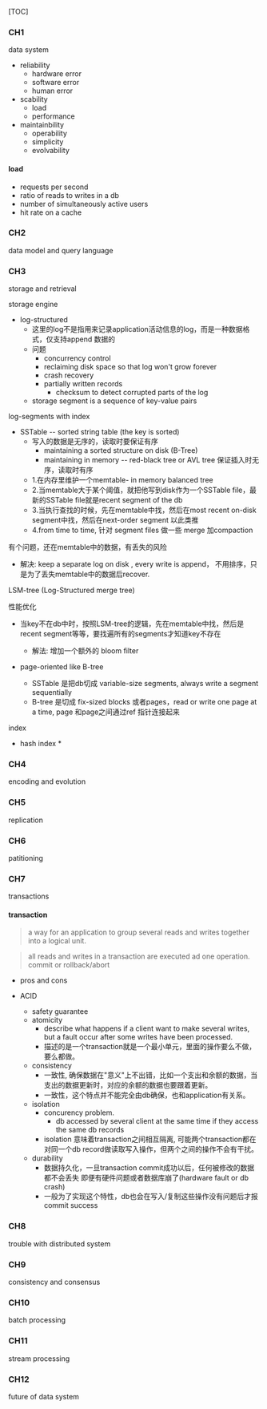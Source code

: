 [TOC]

### CH1
data system
* reliability
  * hardware error
  * software error
  * human error
* scability
  * load
  * performance
* maintainbility
  * operability
  * simplicity
  * evolvability


#### load
* requests per second 
* ratio of reads to writes in a db
* number of simultaneously active users
* hit rate on a cache

### CH2
data model and query language


### CH3
storage and retrieval

storage engine

* log-structured 
  * 这里的log不是指用来记录application活动信息的log，而是一种数据格式，仅支持append 数据的
  * 问题
    * concurrency control
    * reclaiming disk space so that log won't grow forever
    * crash recovery
    * partially written records
      * checksum to detect corrupted parts of the log
  * storage segment is a sequence of key-value pairs

log-segments with index

* SSTable -- sorted string  table (the key is sorted)
  * 写入的数据是无序的，读取时要保证有序
    * maintaining a sorted structure on disk (B-Tree)
    * maintaining  in memory -- red-black tree or AVL tree 保证插入时无序，读取时有序
  * 1.在内存里维护一个memtable- in memory balanced tree 
  * 2.当memtable大于某个阈值，就把他写到disk作为一个SSTable file，最新的SSTable file就是recent segment of the db
  * 3.当执行查找的时候，先在memtable中找，然后在most recent on-disk segment中找，然后在next-order segment 以此类推
  * 4.from time to time, 针对 segment files 做一些 merge 加compaction 

有个问题，还在memtable中的数据，有丢失的风险

* 解决: keep a separate log on disk , every write is  append， 不用排序，只是为了丢失memtable中的数据后recover.



LSM-tree (Log-Structured merge tree)

性能优化

* 当key不在db中时，按照LSM-tree的逻辑，先在memtable中找，然后是recent segment等等，要找遍所有的segments才知道key不存在
  * 解法: 增加一个额外的 bloom filter

* page-oriented like B-tree
  * SSTable 是把db切成 variable-size segments, always write  a segment sequentially
  * B-tree 是切成 fix-sized blocks 或者pages，read or write one page at a time, page 和page之间通过ref 指针连接起来



index 

* hash index
  * 

### CH4
encoding and evolution

### CH5
replication

### CH6
patitioning

### CH7
transactions

#### transaction
 > a way for an application to group several reads and writes together into a logical unit.

 > all reads and writes in a transaction are executed ad one operation. commit or rollback/abort

* pros and cons

* ACID
  * safety guarantee
  * atomicity
    * describe what happens if a client want to make several writes, but a fault occur after some  writes have been processed.
    * 描述的是一个transaction就是一个最小单元，里面的操作要么不做，要么都做。
  * consistency
    * 一致性, 确保数据在"意义"上不出错，比如一个支出和余额的数据，当支出的数据更新时，对应的余额的数据也要跟着更新。
    * 一致性，这个特点并不能完全由db确保，也和application有关系。
  * isolation
    * concurency problem. 
      * db accessed by several client at the same time if they access the same db records
    * isolation 意味着transaction之间相互隔离, 可能两个transaction都在对同一个db record做读取写入操作，但两个之间的操作不会有干扰。
  * durability
    * 数据持久化，一旦transaction commit成功以后，任何被修改的数据都不会丢失 即便有硬件问题或者数据库崩了(hardware fault or db crash)
    * 一般为了实现这个特性，db也会在写入/复制这些操作没有问题后才报 commit success


### CH8
trouble with distributed system

### CH9
consistency and consensus

### CH10
batch processing

### CH11
stream processing

### CH12
future of data system